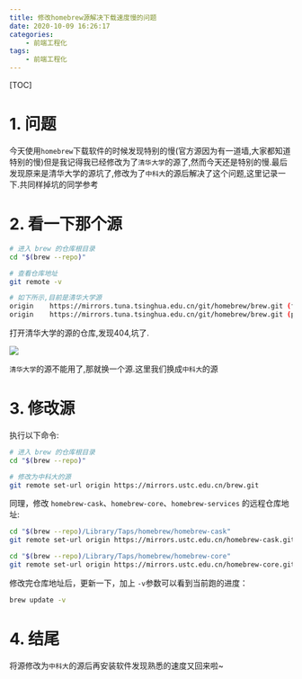 ```yaml
---
title: 修改homebrew源解决下载速度慢的问题
date: 2020-10-09 16:26:17
categories:
    - 前端工程化
tags:
    - 前端工程化
---
```

[TOC]

# 1. 问题
今天使用`homebrew`下载软件的时候发现特别的慢(官方源因为有一道墙,大家都知道特别的慢)但是我记得我已经修改为了`清华大学`的源了,然而今天还是特别的慢.最后发现原来是清华大学的源坑了,修改为了`中科大`的源后解决了这个问题,这里记录一下.共同样掉坑的同学参考

# 2. 看一下那个源
```bash
# 进入 brew 的仓库根目录
cd "$(brew --repo)"

# 查看仓库地址
git remote -v

# 如下所示,目前是清华大学源
origin    https://mirrors.tuna.tsinghua.edu.cn/git/homebrew/brew.git (fetch)
origin    https://mirrors.tuna.tsinghua.edu.cn/git/homebrew/brew.git (push)
```
打开清华大学的源的仓库,发现404,坑了.

![](https://tva1.sinaimg.cn/large/007S8ZIlgy1gjj6ab3tjuj31140jmaad.jpg)

`清华大学`的源不能用了,那就换一个源.这里我们换成`中科大`的源

# 3. 修改源
执行以下命令:
```bash
# 进入 brew 的仓库根目录
cd "$(brew --repo)"

# 修改为中科大的源
git remote set-url origin https://mirrors.ustc.edu.cn/brew.git
```
同理，修改 `homebrew-cask`、`homebrew-core`、`homebrew-services` 的远程仓库地址:
```bash
cd "$(brew --repo)/Library/Taps/homebrew/homebrew-cask"
git remote set-url origin https://mirrors.ustc.edu.cn/homebrew-cask.git

cd "$(brew --repo)/Library/Taps/homebrew/homebrew-core"
git remote set-url origin https://mirrors.ustc.edu.cn/homebrew-core.git
```
修改完仓库地址后，更新一下，加上 `-v`参数可以看到当前跑的进度：
```bash
brew update -v
```

# 4. 结尾
将源修改为`中科大`的源后再安装软件发现熟悉的速度又回来啦~